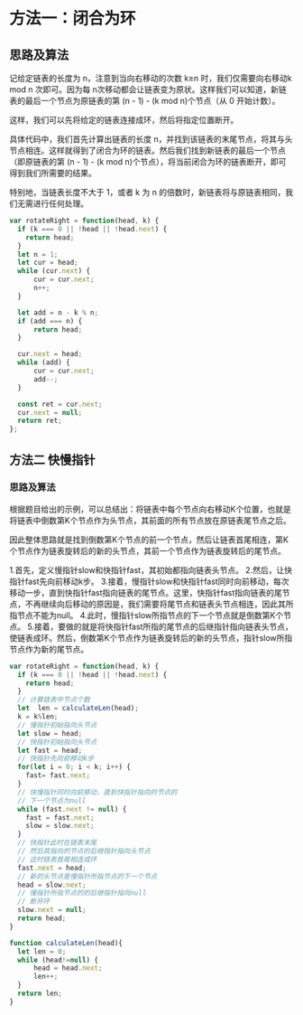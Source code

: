 <!--
 * @Description: 
 * @Author: changqing
 * @Date: 2021-11-09 16:58:18
 * @LastEditTime: 2021-11-09 19:56:12
 * @LastEditors: changqing
 * @Usage: 
-->
# 方法一：闭合为环
## 思路及算法

记给定链表的长度为 n，注意到当向右移动的次数 k≥n 时，我们仅需要向右移动k mod n 次即可。因为每 n次移动都会让链表变为原状。这样我们可以知道，新链表的最后一个节点为原链表的第 (n - 1) - (k mod n)个节点（从 0 开始计数）。

这样，我们可以先将给定的链表连接成环，然后将指定位置断开。

具体代码中，我们首先计算出链表的长度 n，并找到该链表的末尾节点，将其与头节点相连。这样就得到了闭合为环的链表。然后我们找到新链表的最后一个节点（即原链表的第 (n - 1) - (k mod n)个节点），将当前闭合为环的链表断开，即可得到我们所需要的结果。

特别地，当链表长度不大于 1，或者 k 为 n 的倍数时，新链表将与原链表相同，我们无需进行任何处理。

```javascript
var rotateRight = function(head, k) {
  if (k === 0 || !head || !head.next) {
    return head;
  }
  let n = 1;
  let cur = head;
  while (cur.next) {
      cur = cur.next;
      n++;
  }

  let add = n - k % n;
  if (add === n) {
      return head;
  }

  cur.next = head;
  while (add) {
      cur = cur.next;
      add--;
  }

  const ret = cur.next;
  cur.next = null;
  return ret;
};
```

## 方法二 快慢指针
### 思路及算法
根据题目给出的示例，可以总结出：将链表中每个节点向右移动K个位置，也就是将链表中倒数第K个节点作为头节点，其前面的所有节点放在原链表尾节点之后。

因此整体思路就是找到倒数第K个节点的前一个节点，然后让链表首尾相连，第K个节点作为链表旋转后的新的头节点，其前一个节点作为链表旋转后的尾节点。

1.首先，定义慢指针slow和快指针fast，其初始都指向链表头节点。
2.然后，让快指针fast先向前移动k步。
3.接着，慢指针slow和快指针fast同时向前移动，每次移动一步，直到快指针fast指向链表的尾节点。这里，快指针fast指向链表的尾节点，不再继续向后移动的原因是，我们需要将尾节点和链表头节点相连，因此其所指节点不能为null。
4.此时，慢指针slow所指节点的下一个节点就是倒数第K个节点。
5.接着，要做的就是将快指针fast所指的尾节点的后继指针指向链表头节点，使链表成环。然后，倒数第K个节点作为链表旋转后的新的头节点，指针slow所指节点作为新的尾节点。



```javascript
var rotateRight = function(head, k) {
  if (k === 0 || !head || !head.next) {
    return head;
  }
  // 计算链表中节点个数
  let  len = calculateLen(head);
  k = k%len;
  // 慢指针初始指向头节点
  let slow = head;
  // 快指针初始指向头节点
  let fast = head;
  // 快指针先向前移动k步
  for(let i = 0; i < k; i++) {
    fast= fast.next;
  }
  // 快慢指针同时向前移动，直到快指针指向的节点的
  // 下一个节点为null
  while (fast.next != null) {
    fast = fast.next;
    slow = slow.next;
  }
  // 快指针此时在链表末尾
  // 然后其指向的节点的后继指针指向头节点
  // 这时链表首尾相连成环
  fast.next = head;
  // 新的头节点是慢指针所指节点的下一个节点
  head = slow.next;
  // 慢指针所指节点的的后继指针指向null
  // 断开环
  slow.next = null;
  return head;
}

function calculateLen(head){
  let len = 0;
  while (head!=null) {
      head = head.next;
      len++;
  }
  return len;
}
```